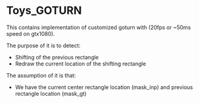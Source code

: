 # Toys_GOTURN
 This contains implementation of customized goturn with (20fps or ~50ms speed on gtx1080).

The purpose of it is to detect:
- Shifting of the previous rectangle
- Redraw the current location of the shifting rectangle

The assumption of it is that:
- We have the current center rectangle location (mask_inp) and previous rectangle location (mask_gt)
